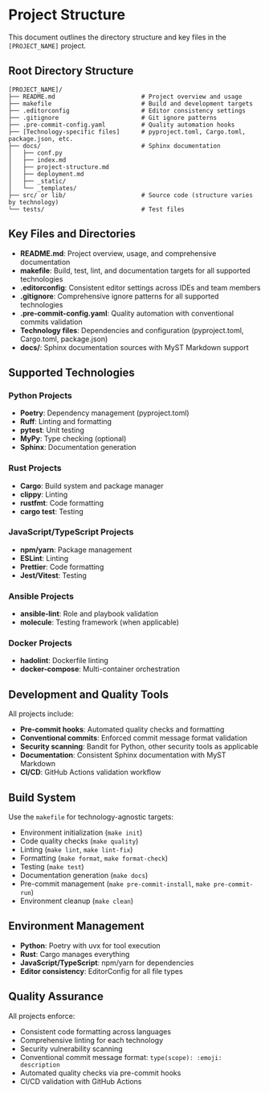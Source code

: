 # Project Structure

This document outlines the directory structure and key files in the `[PROJECT_NAME]` project.

## Root Directory Structure

```text
[PROJECT_NAME]/
├── README.md                        # Project overview and usage
├── makefile                         # Build and development targets
├── .editorconfig                    # Editor consistency settings
├── .gitignore                       # Git ignore patterns
├── .pre-commit-config.yaml          # Quality automation hooks
├── [Technology-specific files]      # pyproject.toml, Cargo.toml, package.json, etc.
├── docs/                            # Sphinx documentation
│   ├── conf.py
│   ├── index.md
│   ├── project-structure.md
│   ├── deployment.md
│   ├── _static/
│   └── _templates/
├── src/ or lib/                     # Source code (structure varies by technology)
└── tests/                           # Test files
```

## Key Files and Directories

- **README.md**: Project overview, usage, and comprehensive documentation
- **makefile**: Build, test, lint, and documentation targets for all supported technologies
- **.editorconfig**: Consistent editor settings across IDEs and team members
- **.gitignore**: Comprehensive ignore patterns for all supported technologies
- **.pre-commit-config.yaml**: Quality automation with conventional commits validation
- **Technology files**: Dependencies and configuration (pyproject.toml, Cargo.toml, package.json)
- **docs/**: Sphinx documentation sources with MyST Markdown support

## Supported Technologies

### Python Projects

- **Poetry**: Dependency management (pyproject.toml)
- **Ruff**: Linting and formatting
- **pytest**: Unit testing
- **MyPy**: Type checking (optional)
- **Sphinx**: Documentation generation

### Rust Projects

- **Cargo**: Build system and package manager
- **clippy**: Linting
- **rustfmt**: Code formatting
- **cargo test**: Testing

### JavaScript/TypeScript Projects

- **npm/yarn**: Package management
- **ESLint**: Linting
- **Prettier**: Code formatting
- **Jest/Vitest**: Testing

### Ansible Projects

- **ansible-lint**: Role and playbook validation
- **molecule**: Testing framework (when applicable)

### Docker Projects

- **hadolint**: Dockerfile linting
- **docker-compose**: Multi-container orchestration

## Development and Quality Tools

All projects include:

- **Pre-commit hooks**: Automated quality checks and formatting
- **Conventional commits**: Enforced commit message format validation
- **Security scanning**: Bandit for Python, other security tools as applicable
- **Documentation**: Consistent Sphinx documentation with MyST Markdown
- **CI/CD**: GitHub Actions validation workflow

## Build System

Use the `makefile` for technology-agnostic targets:

- Environment initialization (`make init`)
- Code quality checks (`make quality`)
- Linting (`make lint`, `make lint-fix`)
- Formatting (`make format`, `make format-check`)
- Testing (`make test`)
- Documentation generation (`make docs`)
- Pre-commit management (`make pre-commit-install`, `make pre-commit-run`)
- Environment cleanup (`make clean`)

## Environment Management

- **Python**: Poetry with uvx for tool execution
- **Rust**: Cargo manages everything
- **JavaScript/TypeScript**: npm/yarn for dependencies
- **Editor consistency**: EditorConfig for all file types

## Quality Assurance

All projects enforce:

- Consistent code formatting across languages
- Comprehensive linting for each technology
- Security vulnerability scanning
- Conventional commit message format: `type(scope): :emoji: description`
- Automated quality checks via pre-commit hooks
- CI/CD validation with GitHub Actions
